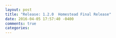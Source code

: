 ```yaml
---
layout: post
title: "Release: 1.2.0  Homestead Final Release"
date: 2016-04-05 17:57:40 -0400
comments: true
categories: 
---
```

